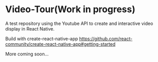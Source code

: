 # Video-Tour(Work in progress)

A test repository using the Youtube API to create and interactive video display in React Native.

Build with create-react-native-app https://github.com/react-community/create-react-native-app#getting-started

More coming soon...


